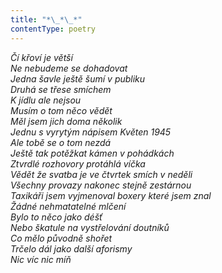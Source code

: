 ```yaml
---
title: "*\_*\_*"
contentType: poetry
---
```


<section>

_Čí křoví je větší  
Ne nebudeme se dohadovat  
Jedna šavle ještě šumí v publiku  
Druhá se třese smíchem  
K jídlu ale nejsou  
Musím o tom něco vědět  
Měl jsem jich doma několik  
Jednu s vyrytým nápisem Květen 1945  
Ale tobě se o tom nezdá  
Ještě tak potěžkat kámen v pohádkách  
Ztvrdlé rozhovory protáhlá víčka  
Vědět že svatba je ve čtvrtek smích v neděli  
Všechny provazy nakonec stejně zestárnou  
Taxikáři jsem vyjmenoval boxery které jsem znal  
Žádné nehmatatelné mlčení  
Bylo to něco jako déšť  
Nebo škatule na vystřelování doutníků  
Co mělo původně shořet  
Trčelo dál jako další aforismy  
Nic víc nic míň_

</section>
